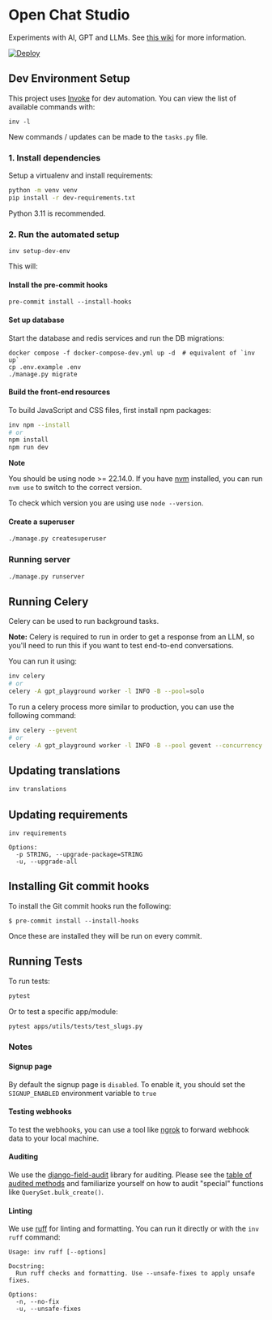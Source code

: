 # Open Chat Studio

Experiments with AI, GPT and LLMs. See [this wiki](https://dimagi.atlassian.net/wiki/spaces/OCS/overview) for more information.

[![Deploy](https://www.herokucdn.com/deploy/button.svg)](https://www.heroku.com/deploy?template=https://github.com/dimagi/open-chat-studio)

## Dev Environment Setup

This project uses [Invoke](https://www.pyinvoke.org/) for dev automation. You can view the list of
available commands with:

```shell
inv -l
```

New commands / updates can be made to the `tasks.py` file.

### 1. Install dependencies
Setup a virtualenv and install requirements:

```bash
python -m venv venv
pip install -r dev-requirements.txt
```

Python 3.11 is recommended.

### 2. Run the automated setup

```shell
inv setup-dev-env
```

This will:

#### Install the pre-commit hooks

```shell
pre-commit install --install-hooks
```

#### Set up database

Start the database and redis services and run the DB migrations:

```shell
docker compose -f docker-compose-dev.yml up -d  # equivalent of `inv up`
cp .env.example .env
./manage.py migrate
```

#### Build the front-end resources

To build JavaScript and CSS files, first install npm packages:

```bash
inv npm --install
# or
npm install
npm run dev
```

**Note**

You should be using node >= 22.14.0. If you have [nvm](https://github.com/nvm-sh/nvm/blob/master/README.md) 
installed, you can run `nvm use` to switch to the correct version.

To check which version you are using use `node --version`.

#### Create a superuser

```bash
./manage.py createsuperuser
```

### Running server

```bash
./manage.py runserver
```

## Running Celery

Celery can be used to run background tasks.

**Note:** Celery is required to run in order to get a response from an LLM, so you'll need to run this if you want to test end-to-end conversations.

You can run it using:

```bash
inv celery
# or
celery -A gpt_playground worker -l INFO -B --pool=solo
```

To run a celery process more similar to production, you can use the following command:

```bash
inv celery --gevent
# or
celery -A gpt_playground worker -l INFO -B --pool gevent --concurrency 10
```

## Updating translations

```bash
inv translations
```

## Updating requirements

```shell
inv requirements

Options:
  -p STRING, --upgrade-package=STRING
  -u, --upgrade-all
```

## Installing Git commit hooks

To install the Git commit hooks run the following:

```shell
$ pre-commit install --install-hooks
```

Once these are installed they will be run on every commit.

## Running Tests

To run tests:

```bash
pytest
```

Or to test a specific app/module:

```bash
pytest apps/utils/tests/test_slugs.py
```

### Notes
#### Signup page
By default the signup page is `disabled`. To enable it, you should set the `SIGNUP_ENABLED` environment variable to `true`

#### Testing webhooks
To test the webhooks, you can use a tool like [ngrok](https://ngrok.com/docs/getting-started/) to forward webhook data to your local machine.

#### Auditing
We use the [django-field-audit](https://github.com/dimagi/django-field-audit) library for auditing. Please see the [table of audited methods](https://github.com/dimagi/django-field-audit#audited-db-write-operations) and familiarize yourself on how to audit "special" functions like `QuerySet.bulk_create()`.

#### Linting

We use [ruff](https://docs.astral.sh/ruff/) for linting and formatting. You can run it directly or with the `inv ruff`
command:

```
Usage: inv ruff [--options]

Docstring:
  Run ruff checks and formatting. Use --unsafe-fixes to apply unsafe fixes.

Options:
  -n, --no-fix
  -u, --unsafe-fixes
```
